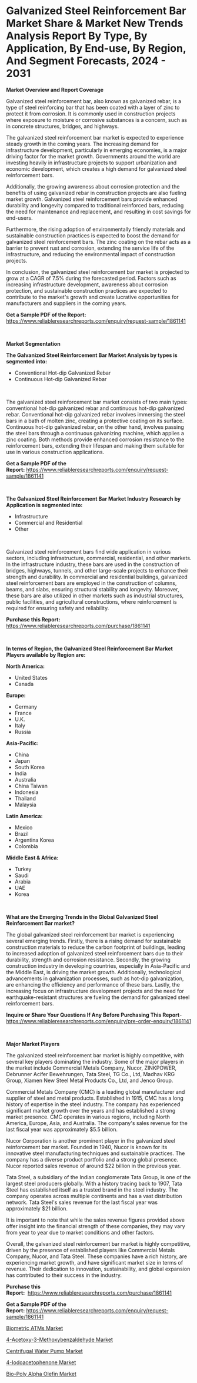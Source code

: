 <p><h1>Galvanized Steel Reinforcement Bar Market Share & Market New Trends Analysis Report By Type, By Application, By End-use, By Region, And Segment Forecasts, 2024 - 2031</h1></p><p><strong>Market Overview and Report Coverage</strong></p>
<p><p>Galvanized steel reinforcement bar, also known as galvanized rebar, is a type of steel reinforcing bar that has been coated with a layer of zinc to protect it from corrosion. It is commonly used in construction projects where exposure to moisture or corrosive substances is a concern, such as in concrete structures, bridges, and highways.</p><p>The galvanized steel reinforcement bar market is expected to experience steady growth in the coming years. The increasing demand for infrastructure development, particularly in emerging economies, is a major driving factor for the market growth. Governments around the world are investing heavily in infrastructure projects to support urbanization and economic development, which creates a high demand for galvanized steel reinforcement bars.</p><p>Additionally, the growing awareness about corrosion protection and the benefits of using galvanized rebar in construction projects are also fueling market growth. Galvanized steel reinforcement bars provide enhanced durability and longevity compared to traditional reinforced bars, reducing the need for maintenance and replacement, and resulting in cost savings for end-users.</p><p>Furthermore, the rising adoption of environmentally friendly materials and sustainable construction practices is expected to boost the demand for galvanized steel reinforcement bars. The zinc coating on the rebar acts as a barrier to prevent rust and corrosion, extending the service life of the infrastructure, and reducing the environmental impact of construction projects.</p><p>In conclusion, the galvanized steel reinforcement bar market is projected to grow at a CAGR of 7.5% during the forecasted period. Factors such as increasing infrastructure development, awareness about corrosion protection, and sustainable construction practices are expected to contribute to the market's growth and create lucrative opportunities for manufacturers and suppliers in the coming years.</p></p>
<p><strong>Get a Sample PDF of the Report:</strong> <a href="https://www.reliableresearchreports.com/enquiry/request-sample/1861141">https://www.reliableresearchreports.com/enquiry/request-sample/1861141</a></p>
<p>&nbsp;</p>
<p><strong>Market Segmentation</strong></p>
<p><strong>The Galvanized Steel Reinforcement Bar Market Analysis by types is segmented into:</strong></p>
<p><ul><li>Conventional Hot-dip Galvanized Rebar</li><li>Continuous Hot-dip Galvanized Rebar</li></ul></p>
<p>&nbsp;</p>
<p><p>The galvanized steel reinforcement bar market consists of two main types: conventional hot-dip galvanized rebar and continuous hot-dip galvanized rebar. Conventional hot-dip galvanized rebar involves immersing the steel bars in a bath of molten zinc, creating a protective coating on its surface. Continuous hot-dip galvanized rebar, on the other hand, involves passing the steel bars through a continuous galvanizing machine, which applies a zinc coating. Both methods provide enhanced corrosion resistance to the reinforcement bars, extending their lifespan and making them suitable for use in various construction applications.</p></p>
<p><strong>Get a Sample PDF of the Report:</strong>&nbsp;<a href="https://www.reliableresearchreports.com/enquiry/request-sample/1861141">https://www.reliableresearchreports.com/enquiry/request-sample/1861141</a></p>
<p>&nbsp;</p>
<p><strong>The Galvanized Steel Reinforcement Bar Market Industry Research by Application is segmented into:</strong></p>
<p><ul><li>Infrastructure</li><li>Commercial and Residential</li><li>Other</li></ul></p>
<p>&nbsp;</p>
<p><p>Galvanized steel reinforcement bars find wide application in various sectors, including infrastructure, commercial, residential, and other markets. In the infrastructure industry, these bars are used in the construction of bridges, highways, tunnels, and other large-scale projects to enhance their strength and durability. In commercial and residential buildings, galvanized steel reinforcement bars are employed in the construction of columns, beams, and slabs, ensuring structural stability and longevity. Moreover, these bars are also utilized in other markets such as industrial structures, public facilities, and agricultural constructions, where reinforcement is required for ensuring safety and reliability.</p></p>
<p><strong>Purchase this Report:</strong>&nbsp; <a href="https://www.reliableresearchreports.com/purchase/1861141">https://www.reliableresearchreports.com/purchase/1861141</a></p>
<p>&nbsp;</p>
<p><strong>In terms of Region, the Galvanized Steel Reinforcement Bar Market Players available by Region are:</strong></p>
<p>
    <p> <strong> North America: </strong>
        <ul>
            <li>United States</li>
            <li>Canada</li>
        </ul>
        </p> 
    <p> <strong> Europe: </strong>
        <ul>
            <li>Germany</li>
            <li>France</li>
            <li>U.K.</li>
            <li>Italy</li>
            <li>Russia</li>
        </ul>
        </p> 
    <p> <strong> Asia-Pacific: </strong>
        <ul>
            <li>China</li>
            <li>Japan</li>
            <li>South Korea</li>
            <li>India</li>
            <li>Australia</li>
            <li>China Taiwan</li>
            <li>Indonesia</li>
            <li>Thailand</li>
            <li>Malaysia</li>
        </ul>
        </p> 
    <p> <strong> Latin America: </strong>
        <ul>
            <li>Mexico</li>
            <li>Brazil</li>
            <li>Argentina Korea</li>
            <li>Colombia</li>
        </ul>
        </p> 
    <p> <strong> Middle East & Africa: </strong>
        <ul>
            <li>Turkey</li>
            <li>Saudi</li>
            <li>Arabia</li>
            <li>UAE</li>
            <li>Korea</li>
        </ul>
    </p>
    </p>
<p>&nbsp;</p>
<p><strong>What are the Emerging Trends in the Global Galvanized Steel Reinforcement Bar market?</strong></p>
<p><p>The global galvanized steel reinforcement bar market is experiencing several emerging trends. Firstly, there is a rising demand for sustainable construction materials to reduce the carbon footprint of buildings, leading to increased adoption of galvanized steel reinforcement bars due to their durability, strength and corrosion resistance. Secondly, the growing construction industry in developing countries, especially in Asia-Pacific and the Middle East, is driving the market growth. Additionally, technological advancements in galvanization processes, such as hot-dip galvanization, are enhancing the efficiency and performance of these bars. Lastly, the increasing focus on infrastructure development projects and the need for earthquake-resistant structures are fueling the demand for galvanized steel reinforcement bars.</p></p>
<p><strong>Inquire or Share Your Questions If Any Before Purchasing This Report</strong>- <a href="https://www.reliableresearchreports.com/enquiry/pre-order-enquiry/1861141">https://www.reliableresearchreports.com/enquiry/pre-order-enquiry/1861141</a></p>
<p>&nbsp;</p>
<p><strong>Major Market Players</strong></p>
<p><p>The galvanized steel reinforcement bar market is highly competitive, with several key players dominating the industry. Some of the major players in the market include Commercial Metals Company, Nucor, ZINKPOWER, Debrunner Acifer Bewehrungen, Tata Steel, TG Co., Ltd, Madhav KRG Group, Xiamen New Steel Metal Products Co., Ltd, and Jenco Group.</p><p>Commercial Metals Company (CMC) is a leading global manufacturer and supplier of steel and metal products. Established in 1915, CMC has a long history of expertise in the steel industry. The company has experienced significant market growth over the years and has established a strong market presence. CMC operates in various regions, including North America, Europe, Asia, and Australia. The company's sales revenue for the last fiscal year was approximately $5.5 billion.</p><p>Nucor Corporation is another prominent player in the galvanized steel reinforcement bar market. Founded in 1940, Nucor is known for its innovative steel manufacturing techniques and sustainable practices. The company has a diverse product portfolio and a strong global presence. Nucor reported sales revenue of around $22 billion in the previous year.</p><p>Tata Steel, a subsidiary of the Indian conglomerate Tata Group, is one of the largest steel producers globally. With a history tracing back to 1907, Tata Steel has established itself as a trusted brand in the steel industry. The company operates across multiple continents and has a vast distribution network. Tata Steel's sales revenue for the last fiscal year was approximately $21 billion.</p><p>It is important to note that while the sales revenue figures provided above offer insight into the financial strength of these companies, they may vary from year to year due to market conditions and other factors.</p><p>Overall, the galvanized steel reinforcement bar market is highly competitive, driven by the presence of established players like Commercial Metals Company, Nucor, and Tata Steel. These companies have a rich history, are experiencing market growth, and have significant market size in terms of revenue. Their dedication to innovation, sustainability, and global expansion has contributed to their success in the industry.</p></p>
<p><strong>Purchase this Report:</strong>&nbsp;&nbsp;<a href="https://www.reliableresearchreports.com/purchase/1861141">https://www.reliableresearchreports.com/purchase/1861141</a></p>
<p></p>
<p><strong>Get a Sample PDF of the Report:</strong>&nbsp;<a href="https://www.reliableresearchreports.com/enquiry/request-sample/1861141">https://www.reliableresearchreports.com/enquiry/request-sample/1861141</a></p>
<p><p><a href="https://www.linkedin.com/pulse/biometric-atms-market-research-report-provides-thorough-industry-ct9se/">Biometric ATMs Market</a></p><p><a href="https://github.com/grishafomin4852/Market-Research-Report-List-2/blob/main/4-acetoxy-3-methoxybenzaldehyde-market.md">4-Acetoxy-3-Methoxybenzaldehyde Market</a></p><p><a href="https://www.linkedin.com/pulse/centrifugal-water-pump-market-challenges-opportunities-hjtde/">Centrifugal Water Pump Market</a></p><p><a href="https://github.com/abbypearson7765/Market-Research-Report-List-2/blob/main/4-iodoacetophenone-market.md">4-Iodoacetophenone Market</a></p><p><a href="https://www.linkedin.com/pulse/bio-poly-alpha-olefin-market-size-share-global-analysis-report-pnoke/">Bio-Poly Alpha Olefin Market</a></p></p>